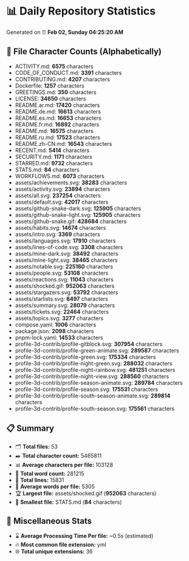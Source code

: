# 📊 Daily Repository Statistics
Generated on ⏰ **Feb 02, Sunday 04:25:20 AM**

## 📂 File Character Counts (Alphabetically)
- ACTIVITY.md: **6575** characters
- CODE_OF_CONDUCT.md: **3391** characters
- CONTRIBUTING.md: **4207** characters
- Dockerfile: **1257** characters
- GREETINGS.md: **350** characters
- LICENSE: **34650** characters
- README.ar.md: **17420** characters
- README.de.md: **16613** characters
- README.es.md: **16653** characters
- README.fr.md: **16892** characters
- README.md: **16575** characters
- README.ru.md: **17523** characters
- README.zh-CN.md: **16543** characters
- RECENT.md: **5414** characters
- SECURITY.md: **1171** characters
- STARRED.md: **9732** characters
- STATS.md: **84** characters
- WORKFLOWS.md: **6073** characters
- assets/achievements.svg: **38283** characters
- assets/activity.svg: **23894** characters
- assets/all.svg: **237254** characters
- assets/default.svg: **42017** characters
- assets/github-snake-dark.svg: **125905** characters
- assets/github-snake-light.svg: **125905** characters
- assets/github-snake.gif: **428684** characters
- assets/habits.svg: **14674** characters
- assets/intro.svg: **3369** characters
- assets/languages.svg: **17910** characters
- assets/lines-of-code.svg: **3308** characters
- assets/mine-dark.svg: **38492** characters
- assets/mine-light.svg: **38465** characters
- assets/notable.svg: **225160** characters
- assets/people.svg: **53108** characters
- assets/reactions.svg: **11043** characters
- assets/shocked.gif: **952063** characters
- assets/stargazers.svg: **53792** characters
- assets/starlists.svg: **8497** characters
- assets/summary.svg: **28079** characters
- assets/tickets.svg: **22464** characters
- assets/topics.svg: **3277** characters
- compose.yaml: **1006** characters
- package.json: **2098** characters
- pnpm-lock.yaml: **14533** characters
- profile-3d-contrib/profile-gitblock.svg: **307954** characters
- profile-3d-contrib/profile-green-animate.svg: **289587** characters
- profile-3d-contrib/profile-green.svg: **175334** characters
- profile-3d-contrib/profile-night-green.svg: **288032** characters
- profile-3d-contrib/profile-night-rainbow.svg: **481251** characters
- profile-3d-contrib/profile-night-view.svg: **288560** characters
- profile-3d-contrib/profile-season-animate.svg: **289784** characters
- profile-3d-contrib/profile-season.svg: **175531** characters
- profile-3d-contrib/profile-south-season-animate.svg: **289814** characters
- profile-3d-contrib/profile-south-season.svg: **175561** characters

## 📋 Summary
- 🗂️ **Total files:** 53
- ✒️ **Total character count:** 5465811
- 📊 **Average characters per file:** 103128
- 📝 **Total word count:** 281215
- 🧾 **Total lines:** 15831
- 📐 **Average words per file:** 5305
- 🏆 **Largest file:** assets/shocked.gif (**952063** characters)
- 🥉 **Smallest file:** STATS.md (**84** characters)

## 🌟 Miscellaneous Stats
- ⌛ **Average Processing Time Per file:** ~0.5s (estimated)
- 🔥 **Most common file extension:** yml
- 🌐 **Total unique extensions:** 36
